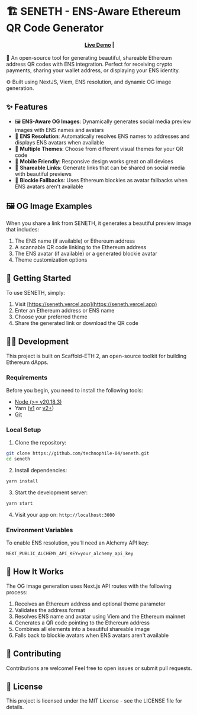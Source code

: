 # 🏗 SENETH - ENS-Aware Ethereum QR Code Generator

<h4 align="center">
  <a href="https://seneth.vercel.app">Live Demo</a> |
</h4>

🧪 An open-source tool for generating beautiful, shareable Ethereum address QR codes with ENS integration. Perfect for receiving crypto payments, sharing your wallet address, or displaying your ENS identity.

⚙️ Built using NextJS, Viem, ENS resolution, and dynamic OG image generation.

## ✨ Features

- 🖼️ **ENS-Aware OG Images**: Dynamically generates social media preview images with ENS names and avatars
- 🔄 **ENS Resolution**: Automatically resolves ENS names to addresses and displays ENS avatars when available
- 🎨 **Multiple Themes**: Choose from different visual themes for your QR code
- 📱 **Mobile Friendly**: Responsive design works great on all devices
- 🔗 **Shareable Links**: Generate links that can be shared on social media with beautiful previews
- 🧩 **Blockie Fallbacks**: Uses Ethereum blockies as avatar fallbacks when ENS avatars aren't available

## 🖼️ OG Image Examples

When you share a link from SENETH, it generates a beautiful preview image that includes:

1. The ENS name (if available) or Ethereum address
2. A scannable QR code linking to the Ethereum address
3. The ENS avatar (if available) or a generated blockie avatar
4. Theme customization options

## 🚀 Getting Started

To use SENETH, simply:

1. Visit [https://seneth.vercel.app](https://seneth.vercel.app)
2. Enter an Ethereum address or ENS name
3. Choose your preferred theme
4. Share the generated link or download the QR code

## 🧑‍💻 Development

This project is built on Scaffold-ETH 2, an open-source toolkit for building Ethereum dApps.

### Requirements

Before you begin, you need to install the following tools:

- [Node (>= v20.18.3)](https://nodejs.org/en/download/)
- Yarn ([v1](https://classic.yarnpkg.com/en/docs/install/) or [v2+](https://yarnpkg.com/getting-started/install))
- [Git](https://git-scm.com/downloads)

### Local Setup

1. Clone the repository:

```bash
git clone https://github.com/technophile-04/seneth.git
cd seneth
```

2. Install dependencies:

```bash
yarn install
```

3. Start the development server:

```bash
yarn start
```

4. Visit your app on: `http://localhost:3000`

### Environment Variables

To enable ENS resolution, you'll need an Alchemy API key:

```
NEXT_PUBLIC_ALCHEMY_API_KEY=your_alchemy_api_key
```

## 🧠 How It Works

The OG image generation uses Next.js API routes with the following process:

1. Receives an Ethereum address and optional theme parameter
2. Validates the address format
3. Resolves ENS name and avatar using Viem and the Ethereum mainnet
4. Generates a QR code pointing to the Ethereum address
5. Combines all elements into a beautiful shareable image
6. Falls back to blockie avatars when ENS avatars aren't available

## 🤝 Contributing

Contributions are welcome! Feel free to open issues or submit pull requests.

## 📝 License

This project is licensed under the MIT License - see the LICENSE file for details.
